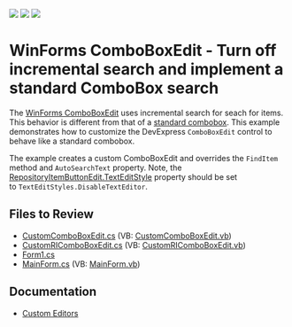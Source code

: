 <!-- default badges list -->
![](https://img.shields.io/endpoint?url=https://codecentral.devexpress.com/api/v1/VersionRange/128618283/14.2.3%2B)
[![](https://img.shields.io/badge/Open_in_DevExpress_Support_Center-FF7200?style=flat-square&logo=DevExpress&logoColor=white)](https://supportcenter.devexpress.com/ticket/details/T191192)
[![](https://img.shields.io/badge/📖_How_to_use_DevExpress_Examples-e9f6fc?style=flat-square)](https://docs.devexpress.com/GeneralInformation/403183)
<!-- default badges end -->

#  WinForms ComboBoxEdit - Turn off incremental search and implement a standard ComboBox search

The [WinForms ComboBoxEdit](https://docs.devexpress.com/WindowsForms/DevExpress.XtraEditors.ComboBoxEdit) uses incremental search for seach for items. This behavior is different from that of a [standard combobox](https://learn.microsoft.com/en-us/dotnet/api/system.windows.forms.combobox?view=windowsdesktop-7.0&redirectedfrom=MSDN). This example demonstrates how to customize the DevExpress `ComboBoxEdit` control to behave like a standard combobox.

The example creates a custom ComboBoxEdit and overrides the `FindItem` method and `AutoSearchText` property. Note, the [RepositoryItemButtonEdit.TextEditStyle](https://docs.devexpress.com/WindowsForms/DevExpress.XtraEditors.Repository.RepositoryItemButtonEdit.TextEditStyle) property should be set to `TextEditStyles.DisableTextEditor`.


## Files to Review

* [CustomComboBoxEdit.cs](./CS/dxSample/Custom%20Combo%20Box/CustomComboBoxEdit.cs) (VB: [CustomComboBoxEdit.vb](./VB/dxSample/Custom%20Combo%20Box/CustomComboBoxEdit.vb))
* [CustomRIComboBoxEdit.cs](./CS/dxSample/Custom%20Combo%20Box/CustomRIComboBoxEdit.cs) (VB: [CustomRIComboBoxEdit.vb](./VB/dxSample/Custom%20Combo%20Box/CustomRIComboBoxEdit.vb))
* [Form1.cs](./CS/dxSample/Form1.cs)
* [MainForm.cs](./CS/dxSample/MainForm.cs) (VB: [MainForm.vb](./VB/dxSample/MainForm.vb))


## Documentation

* [Custom Editors](https://docs.devexpress.com/WindowsForms/4716/controls-and-libraries/editors-and-simple-controls/common-editor-features-and-concepts/custom-editors)

